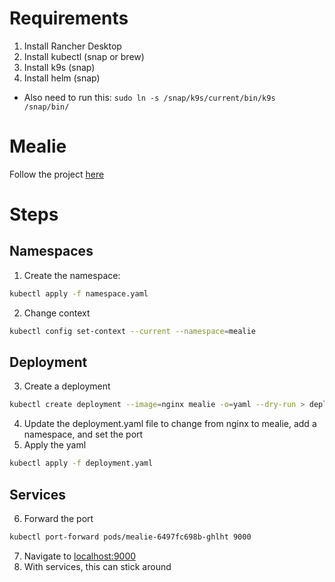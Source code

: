 # Requirements

1. Install Rancher Desktop
2. Install kubectl (snap or brew)
3. Install k9s (snap)
4. Install helm (snap)

- Also need to run this: `sudo ln -s /snap/k9s/current/bin/k9s /snap/bin/`

# Mealie

Follow the project [here](https://docs.mealie.io/)

# Steps

## Namespaces

1. Create the namespace:

```sh
kubectl apply -f namespace.yaml
```

2. Change context

```sh
kubectl config set-context --current --namespace=mealie
```

## Deployment

3. Create a deployment

```sh
kubectl create deployment --image=nginx mealie -o=yaml --dry-run > deployment.yaml
```

4. Update the deployment.yaml file to change from nginx to mealie, add a namespace, and set the port
5. Apply the yaml

```sh
kubectl apply -f deployment.yaml
```

## Services

6. Forward the port

```sh
kubectl port-forward pods/mealie-6497fc698b-ghlht 9000
```

7. Navigate to [localhost:9000](http://localhost:9000)
8. With services, this can stick around
